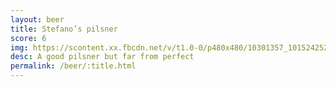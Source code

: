 ```yaml
---
layout: beer
title: Stefano’s pilsner
score: 6
img: https://scontent.xx.fbcdn.net/v/t1.0-0/p480x480/10301357_10152425240938745_5491397456344059410_n.jpg?oh=eb0cc966564f0c0baf9bfdd1f06129a4&oe=586DDE00
desc: A good pilsner but far from perfect
permalink: /beer/:title.html
---
```

